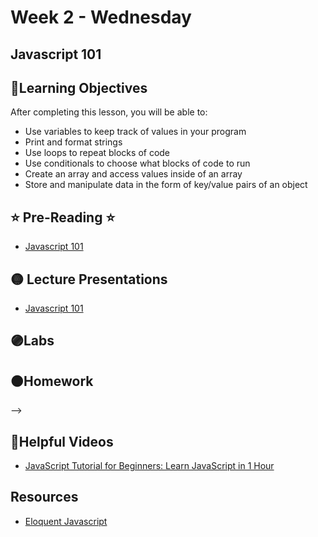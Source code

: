 # Week 2 - Wednesday

## Javascript 101

## 📍Learning Objectives
After completing this lesson, you will be able to:

- Use variables to keep track of values in your program
- Print and format strings
- Use loops to repeat blocks of code
- Use conditionals to choose what blocks of code to run
- Create an array and access values inside of an array
- Store and manipulate data in the form of key/value pairs of an object


## ⭐️ Pre-Reading ⭐️
- [Javascript 101](https://digitalcrafts.instructure.com/courses/252/pages/reading-javascript-101)

<!-- ## 📍Agenda -->

## 🟡 Lecture Presentations
- [Javascript 101](https://docs.google.com/presentation/d/e/2PACX-1vTByvVpTTsVy_srKJ7uE5QLROsRfHoEtIKf-gT0R7A7O8I1kmpBcbxxy-08PP4ukXYj38iyIUd3R5kg/embed?slide=id.g1ea5c6ce85_0_71)

## 🟣Labs 
<!-- - [js 101 lab](https://github.com/veros-labs/lab-js-101) -->
<!-- - [js 101 lab](https://github.com/veros-labs/lab-js-101) -->
<!-- - [JS lab](https://github.com/DigitalCraftsStudents/js-101-exercises) -->

## 🟠Homework
<!-- - [Homework]() -->
<!-- - [JS Exercises](https://digitalcrafts.instructure.com/courses/189/assignments/4637?module_item_id=23210) -->
<!-- - [JS 101](https://digitalcrafts.instructure.com/courses/189/pages/javascript-101?module_item_id=23207) --> -->

## 🔵Helpful Videos
- [JavaScript Tutorial for Beginners: Learn JavaScript in 1 Hour](https://www.youtube.com/watch?v=W6NZfCO5SIk)

<!-- ## ✔️Todo Checklist
- [ ]

## 🔶Vocabulary

## 🔷Test Your knowledge -->

## Resources 
- [Eloquent Javascript](https://eloquentjavascript.net/)



